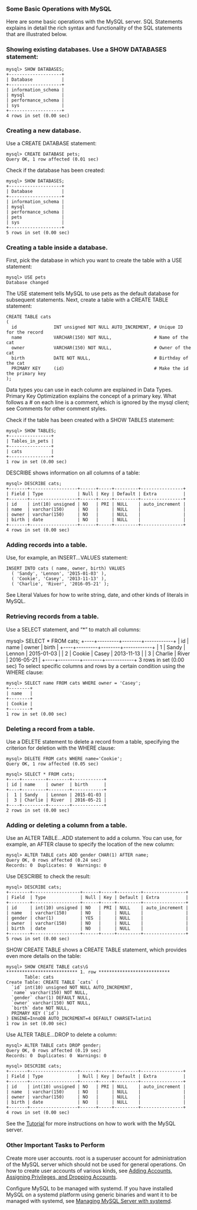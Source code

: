 ### Some Basic Operations with MySQL
Here are some basic operations with the MySQL server. SQL Statements explains in detail the rich syntax and functionality of the SQL statements that are illustrated below.

### Showing existing databases.  Use a SHOW DATABASES statement:
```mysql
mysql> SHOW DATABASES;
+--------------------+
| Database           |
+--------------------+
| information_schema |
| mysql              |
| performance_schema |
| sys                |
+--------------------+
4 rows in set (0.00 sec)
```
### Creating a new database.
Use a CREATE DATABASE statement:
```mysql
mysql> CREATE DATABASE pets;
Query OK, 1 row affected (0.01 sec)
```
Check if the database has been created:
```mysql
mysql> SHOW DATABASES;
+--------------------+
| Database           |
+--------------------+
| information_schema |
| mysql              |
| performance_schema |
| pets               |
| sys                |
+--------------------+
5 rows in set (0.00 sec)
```
### Creating a table inside a database.
First, pick the database in which you want to create the table with a USE statement:
```mysql
mysql> USE pets
Database changed
```
The USE statement tells MySQL to use pets as the default database for subsequent statements. Next, create a table with a CREATE TABLE statement:
```mysql
CREATE TABLE cats
(
  id              INT unsigned NOT NULL AUTO_INCREMENT, # Unique ID for the record
  name            VARCHAR(150) NOT NULL,                # Name of the cat
  owner           VARCHAR(150) NOT NULL,                # Owner of the cat
  birth           DATE NOT NULL,                        # Birthday of the cat
  PRIMARY KEY     (id)                                  # Make the id the primary key
);
```
Data types you can use in each column are explained in Data Types. Primary Key Optimization explains the concept of a primary key. What follows a # on each line is a comment, which is ignored by the mysql client; see Comments for other comment styles.

Check if the table has been created with a SHOW TABLES statement:
```mysql
mysql> SHOW TABLES;
+----------------+
| Tables_in_pets |
+----------------+
| cats           |
+----------------+
1 row in set (0.00 sec)
```
DESCRIBE shows information on all columns of a table:
```mysql
mysql> DESCRIBE cats;
+-------+------------------+------+-----+---------+----------------+
| Field | Type             | Null | Key | Default | Extra          |
+-------+------------------+------+-----+---------+----------------+
| id    | int(10) unsigned | NO   | PRI | NULL    | auto_increment |
| name  | varchar(150)     | NO   |     | NULL    |                |
| owner | varchar(150)     | NO   |     | NULL    |                |
| birth | date             | NO   |     | NULL    |                |
+-------+------------------+------+-----+---------+----------------+
4 rows in set (0.00 sec)
```
### Adding records into a table.
Use, for example, an INSERT...VALUES statement:
```mysql
INSERT INTO cats ( name, owner, birth) VALUES
  ( 'Sandy', 'Lennon', '2015-01-03' ),
  ( 'Cookie', 'Casey', '2013-11-13' ),
  ( 'Charlie', 'River', '2016-05-21' );
  ```
See Literal Values for how to write string, date, and other kinds of literals in MySQL.

### Retrieving records from a table.
Use a SELECT statement, and “*” to match all columns:

mysql> SELECT * FROM cats;
+----+---------+--------+------------+
| id | name    | owner  | birth      |
+----+---------+--------+------------+
|  1 | Sandy   | Lennon | 2015-01-03 |
|  2 | Cookie  | Casey  | 2013-11-13 |
|  3 | Charlie | River  | 2016-05-21 |
+----+---------+--------+------------+
3 rows in set (0.00 sec)
To select specific columns and rows by a certain condition using the WHERE clause:
```mysql
mysql> SELECT name FROM cats WHERE owner = 'Casey';
+--------+
| name   |
+--------+
| Cookie |
+--------+
1 row in set (0.00 sec)
```
### Deleting a record from a table.
Use a DELETE statement to delete a record from a table, specifying the criterion for deletion with the WHERE clause:
```mysql
mysql> DELETE FROM cats WHERE name='Cookie';
Query OK, 1 row affected (0.05 sec)
```
```mysql
mysql> SELECT * FROM cats;
+----+---------+--------+------------+
| id | name    | owner  | birth      |
+----+---------+--------+------------+
|  1 | Sandy   | Lennon | 2015-01-03 |
|  3 | Charlie | River  | 2016-05-21 |
+----+---------+--------+------------+
2 rows in set (0.00 sec)
```
### Adding or deleting a column from a table.
Use an ALTER TABLE...ADD statement to add a column. You can use, for example, an AFTER clause to specify the location of the new column:
```mysql
mysql> ALTER TABLE cats ADD gender CHAR(1) AFTER name;
Query OK, 0 rows affected (0.24 sec)
Records: 0  Duplicates: 0  Warnings: 0
```
Use DESCRIBE to check the result:
```mysql
mysql> DESCRIBE cats;
+--------+------------------+------+-----+---------+----------------+
| Field  | Type             | Null | Key | Default | Extra          |
+--------+------------------+------+-----+---------+----------------+
| id     | int(10) unsigned | NO   | PRI | NULL    | auto_increment |
| name   | varchar(150)     | NO   |     | NULL    |                |
| gender | char(1)          | YES  |     | NULL    |                |
| owner  | varchar(150)     | NO   |     | NULL    |                |
| birth  | date             | NO   |     | NULL    |                |
+--------+------------------+------+-----+---------+----------------+
5 rows in set (0.00 sec)
```
SHOW CREATE TABLE shows a CREATE TABLE statement, which provides even more details on the table:
```mysql
mysql> SHOW CREATE TABLE cats\G
*************************** 1. row ***************************
       Table: cats
Create Table: CREATE TABLE `cats` (
  `id` int(10) unsigned NOT NULL AUTO_INCREMENT,
  `name` varchar(150) NOT NULL,
  `gender` char(1) DEFAULT NULL,
  `owner` varchar(150) NOT NULL,
  `birth` date NOT NULL,
  PRIMARY KEY (`id`)
) ENGINE=InnoDB AUTO_INCREMENT=4 DEFAULT CHARSET=latin1
1 row in set (0.00 sec)
```
Use ALTER TABLE...DROP to delete a column:
```mysql
mysql> ALTER TABLE cats DROP gender;
Query OK, 0 rows affected (0.19 sec)
Records: 0  Duplicates: 0  Warnings: 0
```
```mysql
mysql> DESCRIBE cats;
+-------+------------------+------+-----+---------+----------------+
| Field | Type             | Null | Key | Default | Extra          |
+-------+------------------+------+-----+---------+----------------+
| id    | int(10) unsigned | NO   | PRI | NULL    | auto_increment |
| name  | varchar(150)     | NO   |     | NULL    |                |
| owner | varchar(150)     | NO   |     | NULL    |                |
| birth | date             | NO   |     | NULL    |                |
+-------+------------------+------+-----+---------+----------------+
4 rows in set (0.00 sec)
```
See the [Tutorial](https://dev.mysql.com/doc/refman/8.0/en/tutorial.html) for more instructions on how to work with the MySQL server.

### Other Important Tasks to Perform
Create more user accounts.  root is a superuser account for administration of the MySQL server which should not be used for general operations. On how to create user accounts of various kinds, see [Adding Accounts, Assigning Privileges, and Dropping Accounts](https://dev.mysql.com/doc/refman/8.0/en/creating-accounts.html).

Configure MySQL to be managed with systemd.  If you have installed MySQL on a systemd platform using generic binaries and want it to be managed with systemd, see [Managing MySQL Server with systemd](https://dev.mysql.com/doc/refman/8.0/en/using-systemd.html).
